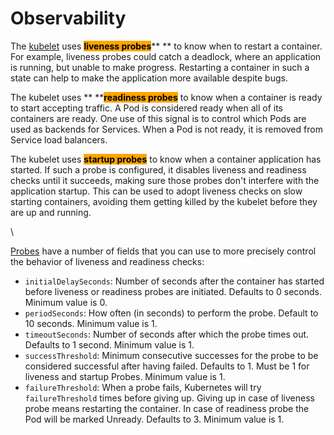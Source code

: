 # Observability

The [kubelet](https://kubernetes.io/docs/reference/command-line-tools-reference/kubelet/) uses <mark style="background-color:orange;"></mark> <mark style="background-color:orange;"></mark><mark style="background-color:orange;">**liveness probes**</mark>** ** to know when to restart a container. For example, liveness probes could catch a deadlock, where an application is running, but unable to make progress. Restarting a container in such a state can help to make the application more available despite bugs.

The kubelet uses ** **<mark style="background-color:orange;">**readiness probes**</mark> to know when a container is ready to start accepting traffic. A Pod is considered ready when all of its containers are ready. One use of this signal is to control which Pods are used as backends for Services. When a Pod is not ready, it is removed from Service load balancers.

The kubelet uses <mark style="background-color:orange;">**startup probes**</mark> to know when a container application has started. If such a probe is configured, it disables liveness and readiness checks until it succeeds, making sure those probes don't interfere with the application startup. This can be used to adopt liveness checks on slow starting containers, avoiding them getting killed by the kubelet before they are up and running.

\


[Probes](https://kubernetes.io/docs/reference/generated/kubernetes-api/v1.23/#probe-v1-core) have a number of fields that you can use to more precisely control the behavior of liveness and readiness checks:

* `initialDelaySeconds`: Number of seconds after the container has started before liveness or readiness probes are initiated. Defaults to 0 seconds. Minimum value is 0.
* `periodSeconds`: How often (in seconds) to perform the probe. Default to 10 seconds. Minimum value is 1.
* `timeoutSeconds`: Number of seconds after which the probe times out. Defaults to 1 second. Minimum value is 1.
* `successThreshold`: Minimum consecutive successes for the probe to be considered successful after having failed. Defaults to 1. Must be 1 for liveness and startup Probes. Minimum value is 1.
* `failureThreshold`: When a probe fails, Kubernetes will try `failureThreshold` times before giving up. Giving up in case of liveness probe means restarting the container. In case of readiness probe the Pod will be marked Unready. Defaults to 3. Minimum value is 1.
